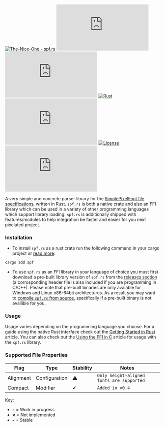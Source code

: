 [![The-Nice-One - spf.rs](https://img.shields.io/static/v1?label=The-Nice-One&message=spf.rs&color=orange&logo=github)](https://github.com/The-Nice-One/spf.rs "Go to GitHub repo")
[![stars - spf.rs](https://img.shields.io/github/stars/The-Nice-One/spf.rs?style=social)](https://github.com/The-Nice-One/spf.rs)
[![forks - spf.rs](https://img.shields.io/github/forks/The-Nice-One/spf.rs?style=social)](https://github.com/The-Nice-One/spf.rs)
[![Rust](https://github.com/The-Nice-One/spf.rs/workflows/Rust/badge.svg)](https://github.com/The-Nice-One/spf.rs/actions?query=workflow:"Rust")
[![GitHub tag](https://img.shields.io/github/tag/The-Nice-One/spf.rs?include_prereleases=&sort=semver&color=orange)](https://github.com/The-Nice-One/spf.rs/releases/)
[![License](https://img.shields.io/badge/License-Unlicense-orange)](#license)
[![issues - spf.rs](https://img.shields.io/github/issues/The-Nice-One/spf.rs)](https://github.com/The-Nice-One/spf.rs/issues)

A very simple and concrete parser library for the [SimplePixelFont file specifications](https://github.com/SimplePixelFont/Specification), written in Rust. `spf.rs` is both a native crate and also an FFI library which can be used  in a variety of other programming languages which support library loading. `spf.rs` is additionally shipped with features/modules to help integration be faster and easier for you next pixelated project.

### Installation

- To install `spf.rs` as a rust crate run the following command in your cargo project or [read more](https://docs.rs/spf/0.4.0/spf/articles/installing/index.html#installing-with-cargo-and-rust):
```sh
cargo add spf
```

- To use `spf.rs` as an FFI library in your language of choice you must first download a pre-built library version of `spf.rs` from the [releases section](https://github.com/The-Nice-One/spf.rs/releases) (a corrosponding header file is also included if you are programming in C/C++). Please note that pre-built binaries are only avaiable for Windows and Linux-x86-64bit architectures. As a result you may want to [compile `spf.rs` from source](https://docs.rs/spf/0.4.0/spf/articles/installing/index.html#compiling-spfrs-from-source), specifically if a pre-built binary is not availible for you.

### Usage

Usage varies depending on the programming language you choose. For a guide using the native Rust interface check out the [Getting Started in Rust](https://docs.rs/spf/0.4.0/spf/articles/getting_started/index.html) article. You can also check out the [Using the FFI in C](https://docs.rs/spf/0.4.0/spf/articles/c_usage/index.html) article for usage with the `spf.rs` library.


### Supported File Properties
| Flag | Type | Stability | Notes |
| --- | --- | --- | --- |
| Alignment | Configuration | ⚠️ | `Only height-aligned fonts are supported` |
| Compact | Modifier | ✔ | `Added in v0.4` |

Key:
- `⚠️` = Work in progress
- `❌` = Not implemented
- `✔` = Stable
